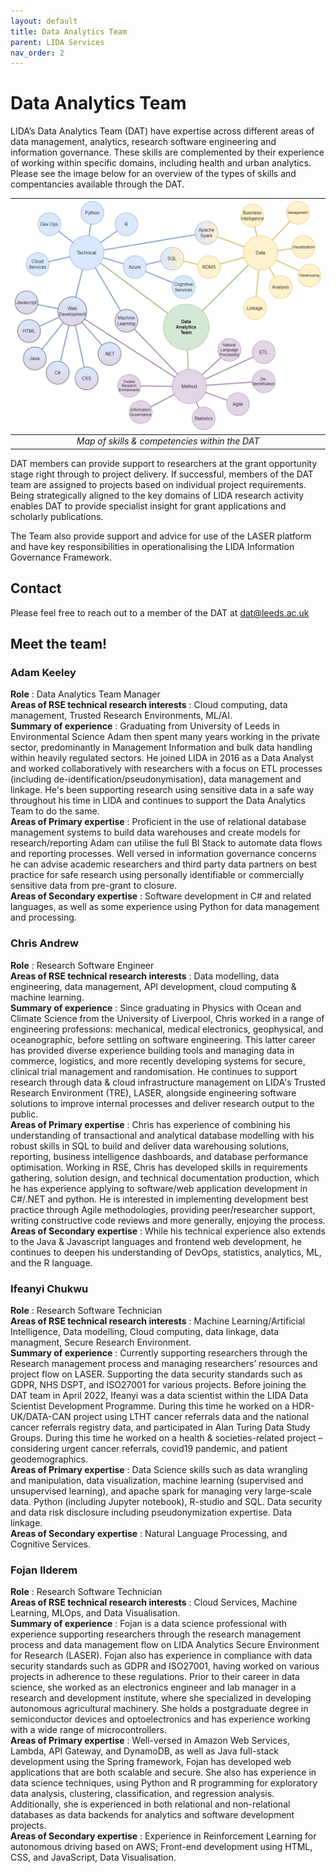 ```yaml
---
layout: default
title: Data Analytics Team
parent: LIDA Services
nav_order: 2
---
```


# Data Analytics Team 
LIDA’s Data Analytics Team (DAT) have expertise across different areas of data management, analytics, research software engineering and information governance. These skills are complemented by their experience of working within specific domains, including health and urban analytics. Please see the image below for an overview of the types of skills and compentancies available through the DAT.  

|![Map of skills & competencies within the DAT](../../images/dat/dat_skills_map.png)|
|:--:|
| _Map of skills & competencies within the DAT_ |

DAT members can provide support to researchers at the grant opportunity stage right through to project delivery. If successful, members of the DAT team are assigned to projects based on individual project requirements. Being strategically aligned to the key domains of LIDA research activity enables DAT to provide specialist insight for grant applications and scholarly publications.  

The Team also provide support and advice for use of the LASER platform and have key responsibilities in operationalising the LIDA Information Governance Framework.

## Contact
Please feel free to reach out to a member of the DAT at [dat@leeds.ac.uk](mailto:dat@leeds.ac.uk)

## Meet the team!

### Adam Keeley
**Role** : Data Analytics Team Manager  
**Areas of RSE technical research interests** : Cloud computing, data management, Trusted Research Environments, ML/AI.  
**Summary of experience** : Graduating from University of Leeds in Environmental Science Adam then spent many years working in the private sector, predominantly in Management Information and bulk data handling within heavily regulated sectors. He joined LIDA in 2016 as a Data Analyst and worked collaboratively with researchers with a focus on ETL processes (including de-identification/pseudonymisation), data management and linkage. He's been supporting research using sensitive data in a safe way throughout his time in LIDA and continues to support the Data Analytics Team to do the same.  
**Areas of Primary expertise** : Proficient in the use of relational database management systems to build data warehouses and create models for research/reporting Adam can utilise the full BI Stack to automate data flows and reporting processes. Well versed in information governance concerns he can advise academic researchers and third party data partners on best practice for safe research using personally identifiable or commercially sensitive data from pre-grant to closure.  
**Areas of Secondary expertise** : Software development in C# and related languages, as well as some experience using Python for data management and processing.  

### Chris Andrew
**Role** : Research Software Engineer  
**Areas of RSE technical research interests** : Data modelling, data engineering, data management, API development, cloud computing & machine learning.  
**Summary of experience** : Since graduating in Physics with Ocean and Climate Science from the University of Liverpool, Chris worked in a range of engineering professions: mechanical, medical electronics, geophysical, and oceanographic, before settling on software engineering. This latter career has provided diverse experience building tools and managing data in commerce, logistics, and more recently developing systems for secure, clinical trial management and randomisation. He continues to support research through data & cloud infrastructure management on LIDA's Trusted Research Environment (TRE), LASER, alongside engineering software solutions to improve internal processes and deliver research output to the public.  
**Areas of Primary expertise** : Chris has experience of combining his understanding of transactional and analytical database modelling with his robust skills in SQL to build and deliver data warehousing solutions, reporting, business intelligence dashboards, and database performance optimisation. Working in RSE, Chris has developed skills in requirements gathering, solution design, and technical documentation production, which he has experience applying to software/web application development in C#/.NET and python. He is interested in implementing development best practice through Agile methodologies, providing peer/researcher support, writing constructive code reviews and more generally, enjoying the process.  
**Areas of Secondary expertise** : While his technical experience also extends to the Java & Javascript languages and frontend web development, he continues to deepen his understanding of DevOps, statistics, analytics, ML, and the R language. 

### Ifeanyi Chukwu
**Role** : Research Software Technician  
**Areas of RSE technical research interests** : Machine Learning/Artificial Intelligence, Data modelling, Cloud computing, data linkage, data managment, Secure Research Environment.   
**Summary of experience** : Currently supporting researchers through the Research management process and managing researchers’ resources and project flow on LASER. Supporting the data security standards such as GDPR, NHS DSPT, and ISO27001 for various projects. Before joining the DAT team in April 2022, Ifeanyi was a data scientist within the LIDA Data Scientist Development Programme. During this time he worked on a HDR-UK/DATA-CAN project using LTHT cancer referrals data and the national cancer referrals registry data, and participated in Alan Turing Data Study Groups. During this time he worked on a health & societies-related project – considering urgent cancer referrals, covid19 pandemic, and patient geodemographics.  
**Areas of Primary expertise** : Data Science skills such as data wrangling and manipulation, data visualization, machine learning (supervised and unsupervised learning), and apache spark for managing very large-scale data. Python (including Jupyter notebook), R-studio and SQL. Data security and data risk disclosure including pseudonymization expertise. Data linkage.  
**Areas of Secondary expertise** : Natural Language Processing, and Cognitive Services.  

### Fojan Ilderem
**Role** : Research Software Technician  
**Areas of RSE technical research interests** : Cloud Services, Machine Learning, MLOps, and Data Visualisation.  
**Summary of experience** : Fojan is a data science professional with experience supporting researchers through the research management process and data management flow on LIDA Analytics Secure Environment for Research (LASER). Fojan also has experience in compliance with data security standards such as GDPR and ISO27001, having worked on various projects in adherence to these regulations. Prior to their career in data science, she worked as an electronics engineer and lab manager in a research and development institute, where she specialized in developing autonomous agricultural machinery. She holds a postgraduate degree in semiconductor devices and optoelectronics and has experience working with a wide range of microcontrollers.  
**Areas of Primary expertise** : Well-versed in Amazon Web Services, Lambda, API Gateway, and DynamoDB, as well as Java full-stack development using the Spring framework, Fojan has developed web applications that are both scalable and secure. She also has experience in data science techniques, using Python and R programming for exploratory data analysis, clustering, classification, and regression analysis. Additionally, she is experienced in both relational and non-relational databases as data backends for analytics and software development projects.  
**Areas of Secondary expertise** : Experience in Reinforcement Learning for autonomous driving based on AWS; Front-end development using HTML, CSS, and JavaScript, Data Visualisation.  
